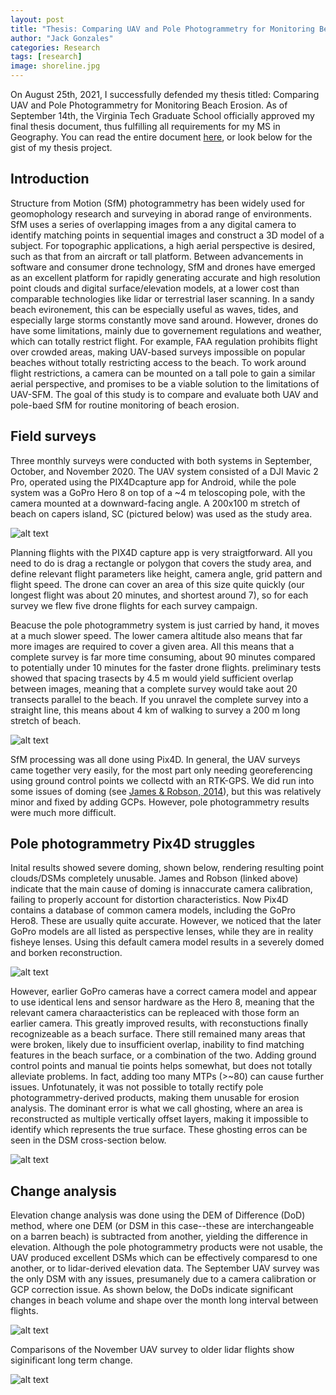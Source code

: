 ```yaml
---
layout: post
title: "Thesis: Comparing UAV and Pole Photogrammetry for Monitoring Beach Erosion"
author: "Jack Gonzales"
categories: Research
tags: [research]
image: shoreline.jpg
---
```


On August 25th, 2021, I successfully defended my thesis titled: Comparing UAV and Pole Photogrammetry for Monitoring Beach Erosion. As of September 14th, the Virginia Tech Graduate
School officially approved my final thesis document, thus fulfilling all requirements for my MS in Geography. You can read the entire document [here](https://vtechworks.lib.vt.edu/handle/10919/104997),
or look below for the gist of my thesis project.

## Introduction

Structure from Motion (SfM) photogrammetry has been widely used for geomophology research and surveying in aborad range of environments. SfM uses a series of overlapping images from a any digital camera to identify matching points in sequential images and construct a 3D model of a subject. For topographic applications, a high aerial perspective is desired, such as that from an aircraft or tall platform. Between advancements in software and consumer drone technology, SfM and drones have emerged as an excellent platform for rapidly generating accurate and high resolution point clouds and digital surface/elevation models, at a lower cost than comparable technologies like lidar or terrestrial laser scanning. In a sandy beach evironement, this can be especially useful as waves, tides, and especially large storms constantly move sand around. However, drones do have some limitations, mainly due to governement regulations and weather, which can totally restrict flight. For example, FAA regulation prohibits flight over crowded areas, making UAV-based surveys impossible on popular beaches without totally restricting access to the beach. To work around flight restrictions, a camera can be mounted on a tall pole to gain a similar aerial perspective, and promises to be a viable solution to the limitations of UAV-SFM. The goal of this study is to compare and evaluate both UAV and pole-baed SfM for routine monitoring of beach erosion. 

## Field surveys
Three monthly surveys were conducted with both systems in September, October, and November 2020. The UAV system consisted of a DJI Mavic 2 Pro, operated using the PIX4Dcapture app for Android, while the pole system was a GoPro Hero 8 on top of a ~4 m teloscoping pole, with the camera mounted at a downward-facing angle. A 200x100 m stretch of beach on capers island, SC (pictured below) was used as the study area.

![alt text](https://raw.githubusercontent.com/jackjgo/jackjgo.github.io/gh-pages/assets/img/front_beach.jpg "Capers Island front beach")

Planning flights with the PIX4D capture app is very straigtforward. All you need to do is drag a rectangle or polygon that covers the study area, and define relevant flight parameters like height, camera angle, grid pattern and flight speed. The drone can cover an area of this size quite quickly (our longest flight was about 20 minutes, and shortest around 7), so for each survey we flew five drone flights for each survey campaign.

Beacuse the pole photogrammetry system is just carried by hand, it moves  at a much slower speed. The lower camera altitude also means that far more images are required to cover a given area. All this means that a complete survey is far more time consuming, about 90 minutes compared to potentially under 10 minutes for the faster drone flights. preliminary tests showed that spacing trasects by 4.5 m would yield sufficient overlap between images, meaning that a complete survey would take aout 20 transects parallel to the beach. If you unravel the complete survey into a straight line, this means about 4 km of walking to survey a 200 m long stretch of beach.

![alt text](https://raw.githubusercontent.com/jackjgo/jackjgo.github.io/gh-pages/assets/img/pole_photogrammetry.jpg "Pole photogrammetry system in action")

SfM processing  was all done using Pix4D. In general, the UAV surveys came together very easily, for the most part only needing georeferencing using ground control points we collectd with an RTK-GPS. We did run into some issues of doming (see [James & Robson, 2014](https://doi.org/10.1002/esp.3609)), but this was relatively minor and fixed by adding GCPs. However, pole photogrammetry results were much more difficult.

## Pole photogrammetry Pix4D struggles
Inital results showed severe doming, shown below, rendering resulting point clouds/DSMs completely unusable. James and Robson (linked above) indicate that the main cause of doming is innaccurate camera calibration, failing to properly account for distortion characteristics. Now Pix4D contains a database of common camera models, including the GoPro Hero8. These are usually quite accurate. However, we noticed that the later GoPro models are all listed as perspective lenses, while they are in reality fisheye lenses. Using this default camera model results in a severely domed and borken reconstruction.

![alt text](https://raw.githubusercontent.com/jackjgo/jackjgo.github.io/gh-pages/assets/img/gopro_doming.jpg "Doming resulting from flawed default camera model")

However, earlier GoPro cameras have a correct camera model and appear to use identical lens and sensor hardware as the Hero 8, meaning that the relevant camera charaacteristics can be repleaced with those form an earlier camera. This greatly improved results, with reconstuctions finally recognizeable as a beach surface. There still remained many areas that were broken, likely due to insufficient overlap, inability to find matching features in the beach surface, or a combination of the two. Adding ground control points and manual tie points helps somewhat, but does not totally alleviate problems. In fact, adding too many MTPs (>~80) can cause further issues. Unfotunately, it was not possible to totally rectify pole photogrammetry-derived products, making them unusable for erosion analysis. The dominant error is what we call ghosting, where an area is reconstructed as multiple vertically offset layers, making it impossible to identify which represents the true surface. These ghosting erros can be seen in the DSM cross-section below.

![alt text](https://raw.githubusercontent.com/jackjgo/jackjgo.github.io/gh-pages/assets/img/ghosting.jpg "Ghosting in pole photogrammetry DSM")

## Change analysis
Elevation change analysis was done using the DEM of Difference (DoD) method, where one DEM (or DSM in this case--these are interchangeable on a barren beach) is subtracted from another, yielding the difference in elevation. Although the pole photogrammetry products were not usable, the UAV produced excellent DSMs which can be effectively comparesd to one another, or to lidar-derived elevation data. The September UAV survey was the only DSM with any issues, presumanely due to a camera calibration or GCP correction issue. As shown below, the DoDs indicate significant changes in beach volume and shape over the month long interval between flights.

![alt text](https://raw.githubusercontent.com/jackjgo/jackjgo.github.io/gh-pages/assets/img/DoDCompare.png "UAV DoDs")

Comparisons of the November UAV survey to older lidar flights show siginificant long term change.

![alt text](https://raw.githubusercontent.com/jackjgo/jackjgo.github.io/gh-pages/assets/img/lidar_DoD.png "lidar vs drone DoDs")

